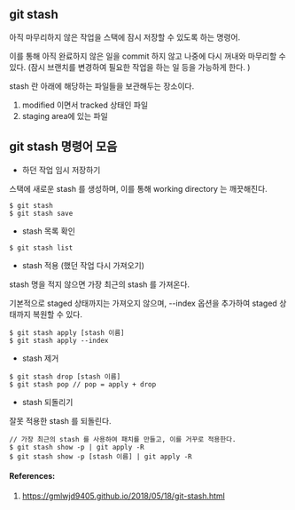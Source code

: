 ## git stash

아직 마무리하지 않은 작업을 스택에 잠시 저장할 수 있도록 하는 명령어.

이를 통해 아직 완료하지 않은 일을 commit 하지 않고 나중에 다시 꺼내와 마무리할 수 있다.
(잠시 브랜치를 변경하여 필요한 작업을 하는 일 등을 가능하게 한다. )

stash 란 아래에 해당하는 파일들을 보관해두는 장소이다.

1. modified 이면서 tracked 상태인 파일
2. staging area에 있는 파일

## git stash 명령어 모음

- 하던 작업 임시 저장하기

스택에 새로운 stash 를 생성하며, 이를 통해 working directory 는 깨끗해진다.

```
$ git stash
$ git stash save
```

- stash 목록 확인

```
$ git stash list
```

- stash 적용 (했던 작업 다시 가져오기)

stash 명을 적지 않으면 가장 최근의 stash 를 가져온다.

기본적으로 staged 상태까지는 가져오지 않으며, --index 옵션을 추가하여 staged 상태까지 복원할 수 있다.

```
$ git stash apply [stash 이름]
$ git stash apply --index
```

- stash 제거

```
$ git stash drop [stash 이름]
$ git stash pop // pop = apply + drop
```

- stash 되돌리기

잘못 적용한 stash 를 되돌린다.

```
// 가장 최근의 stash 를 사용하여 패치를 만들고, 이를 거꾸로 적용한다.
$ git stash show -p | git apply -R
$ git stash show -p [stash 이름] | git apply -R
```

#### References:

1. https://gmlwjd9405.github.io/2018/05/18/git-stash.html
